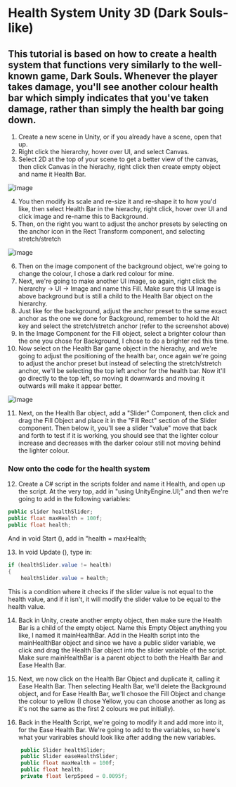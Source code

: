 # Health System Unity 3D (Dark Souls-like) 
## This tutorial is based on how to create a health system that functions very similarly to the well-known game, Dark Souls. Whenever the player takes damage, you'll see another colour health bar which simply indicates that you've taken damage, rather than simply the health bar going down.

1. Create a new scene in Unity, or if you already have a scene, open that up. 
2. Right click the hierarchy, hover over UI, and select Canvas.
3. Select 2D at the top of your scene to get a better view of the canvas, then click Canvas in the hierachy, right click then create empty object and name it Health Bar.

![image](https://github.com/user-attachments/assets/35cf82a1-b575-4482-a8b5-29ede84bb9f6)

4. You then modify its scale and re-size it and re-shape it to how you'd like, then select Health Bar in the hierachy, right click, hover over UI and click image and re-name this to Background.
5. Then, on the right you want to adjust the anchor presets by selecting on the anchor icon in the Rect Transform component, and selecting stretch/stretch

![image](https://github.com/user-attachments/assets/3f28e73e-a873-4ed7-bba4-e8d2e455a517)

6. Then on the image component of the background object, we're going to change the colour, I chose a dark red colour for mine.
7. Next, we're going to make another UI image, so again, right click the hierarchy -> UI -> Image and name this Fill. Make sure this UI Image is above background but is still a child to the Health Bar object on the hierarchy.
8. Just like for the background, adjust the anchor preset to the same exact anchor as the one we done for Background, remember to hold the Alt key and select the stretch/stretch anchor (refer to the screenshot above)
9. In the Image Component for the Fill object, select a brighter colour than the one you chose for Background, I chose to do a brighter red this time.
10. Now select on the Health Bar game object in the hierachy, and we're going to adjust the positioning of the health bar, once again we're going to adjust the anchor preset but instead of selecting the stretch/stretch anchor, we'll be selecting the top left anchor for the health bar. Now it'll go directly to the top left, so moving it downwards and moving it outwards will make it appear better. 

![image](https://github.com/user-attachments/assets/c1b25812-6827-41b8-ba66-a16d67ce6bec)

11. Next, on the Health Bar object, add a "Slider" Component, then click and drag the Fill Object and place it in the "Fill Rect" section of the Slider component. Then below it, you'll see a slider "value" move that back and forth to test if it is working, you should see that the lighter colour increase and decreases with the darker colour still not moving behind the lighter colour.

### Now onto the code for the health system

12. Create a C# script in the scripts folder and name it Health, and open up the script. At the very top, add in "using UnityEngine.UI;" and then we're going to add in the following variables:
```.cs
public slider healthSlider;
public float maxHealth = 100f;
public float health;
```

And in void Start (), add in "health = maxHealth;

13. In void Update (), type in:

```.cs
if (healthSlider.value != health)
{
    healthSlider.value = health;
```

This is a condition where it checks if the slider value is not equal to the health value, and if it isn't, it will modify the slider value to be equal to the health value.

14. Back in Unity, create another empty object, then make sure the Health Bar is a child of the empty object. Name this Empty Object anything you like, I named it mainHealthBar. Add in the Health script into the mainHealthBar object and since we have a public slider variable, we click and drag the Health Bar object into the slider variable of the script. Make sure mainHealthBar is a parent object to both the Health Bar and Ease Health Bar.

15. Next, we now click on the Health Bar Object and duplicate it, calling it Ease Health Bar. Then selecting Health Bar, we'll delete the Background object, and for Ease Health Bar, we'll chosoe the Fill Object and change the colour to yellow (I chose Yellow, you can choose another as long as it's not the same as the first 2 colours we put initially).

16. Back in the Health Script, we're going to modify it and add more into it, for the Ease Health Bar. We're going to add to the variables, so here's what your varirables should look like after adding the new variables.
```.cs
    public Slider healthSlider;
    public Slider easeHealthSlider;
    public float maxHealth = 100f;
    public float health;
    private float lerpSpeed = 0.0095f;
```
